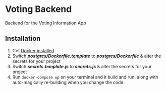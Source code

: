 # Voting Backend

Backend for the Voting Information App

## Installation

1. Get [Docker installed](https://store.docker.com/search?type=edition&offering=community)
2. Switch __*postgres/Dockerfile.template*__ to __*postgres/Dockerfile*__ & alter the secrets for your project
3. Switch __*secrets.template.js*__ to __*secrets.js*__ & alter the secrets for your project
4. Run ```docker-compose up``` on your terminal and it build and run, along with auto-magically re-building when you change the code